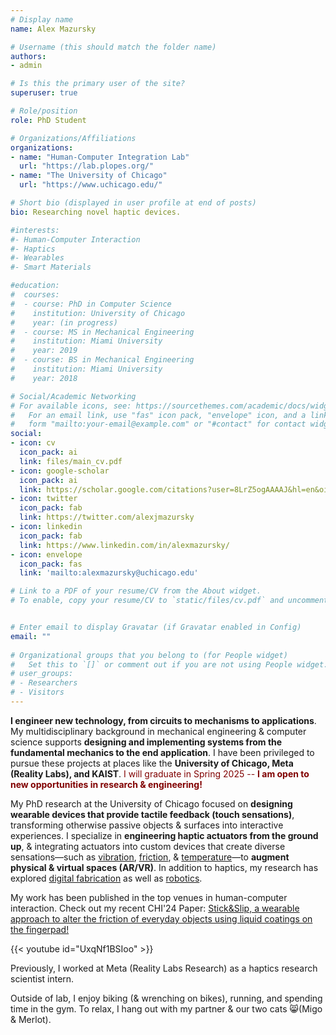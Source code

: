 ```yaml
---
# Display name
name: Alex Mazursky

# Username (this should match the folder name)
authors:
- admin

# Is this the primary user of the site?
superuser: true

# Role/position
role: PhD Student

# Organizations/Affiliations
organizations:
- name: "Human-Computer Integration Lab"
  url: "https://lab.plopes.org/"
- name: "The University of Chicago"
  url: "https://www.uchicago.edu/"

# Short bio (displayed in user profile at end of posts)
bio: Researching novel haptic devices.

#interests:
#- Human-Computer Interaction
#- Haptics
#- Wearables
#- Smart Materials

#education:
#  courses:
#  - course: PhD in Computer Science
#    institution: University of Chicago
#    year: (in progress)
#  - course: MS in Mechanical Engineering
#    institution: Miami University
#    year: 2019
#  - course: BS in Mechanical Engineering
#    institution: Miami University
#    year: 2018

# Social/Academic Networking
# For available icons, see: https://sourcethemes.com/academic/docs/widgets/#icons
#   For an email link, use "fas" icon pack, "envelope" icon, and a link in the
#   form "mailto:your-email@example.com" or "#contact" for contact widget.
social:
- icon: cv
  icon_pack: ai
  link: files/main_cv.pdf
- icon: google-scholar
  icon_pack: ai
  link: https://scholar.google.com/citations?user=8LrZ5ogAAAAJ&hl=en&oi=ao
- icon: twitter
  icon_pack: fab
  link: https://twitter.com/alexjmazursky
- icon: linkedin
  icon_pack: fab
  link: https://www.linkedin.com/in/alexmazursky/
- icon: envelope
  icon_pack: fas
  link: 'mailto:alexmazursky@uchicago.edu'

# Link to a PDF of your resume/CV from the About widget.
# To enable, copy your resume/CV to `static/files/cv.pdf` and uncomment the lines below.  


# Enter email to display Gravatar (if Gravatar enabled in Config)
email: ""
  
# Organizational groups that you belong to (for People widget)
#   Set this to `[]` or comment out if you are not using People widget.  
# user_groups:
# - Researchers
# - Visitors
---
```


**I engineer new technology, from circuits to mechanisms to applications**. My multidisciplinary background in mechanical engineering & computer science supports **designing and implementing systems from the fundamental mechanics to the end application**. I have been privileged to pursue these projects at places like the **University of Chicago, Meta (Reality Labs), and KAIST**. <span style="color: #800000;">I will graduate in Spring 2025 -- **I am open to new opportunities in research & engineering!** </span>

My PhD research at the University of Chicago focused on **designing wearable devices that provide tactile feedback (touch sensations)**, transforming otherwise passive objects & surfaces into interactive experiences. I specialize in **engineering haptic actuators from the ground up**, & integrating actuators into custom devices that create diverse sensations—such as [vibration](https://www.alexmazursky.com/publication/chi-2021-magnetio/), [friction](https://www.alexmazursky.com/publication/chi-2024-stickslip/), & [temperature](https://www.alexmazursky.com/publication/ieee-vr-2024-thermalgrasp/)—to **augment physical & virtual spaces (AR/VR)**. In addition to haptics, my research has explored [digital fabrication](https://www.alexmazursky.com/publication/uist-2023-thermalrouter/) as well as [robotics](https://www.alexmazursky.com/publication/roman-2022-hrtouch/). 

My work has been published in the top venues in human-computer interaction. Check out my recent CHI'24 Paper: [Stick&Slip, a wearable approach to alter the friction of everyday objects using liquid coatings on the fingerpad!](https://www.alexmazursky.com/publication/chi-2024-stickslip/chi-2024-stick&slip.pdf)

{{< youtube id="UxqNf1BSIoo" >}}

Previously, I worked at Meta (Reality Labs Research) as a haptics research scientist intern. 

Outside of lab, I enjoy biking (& wrenching on bikes), running, and spending time in the gym. To relax, I hang out with my partner & our two cats​ :smile_cat:(Migo & Merlot).

